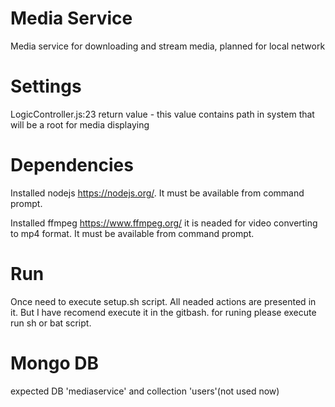 # Media Service
Media service for downloading and stream media, planned for local network

# Settings
LogicController.js:23 return value - this value contains path in system that will be a root for media displaying

# Dependencies
Installed nodejs https://nodejs.org/. It must be available from command prompt.

Installed ffmpeg https://www.ffmpeg.org/ it is neaded for video converting to mp4 format. It must be available from command prompt.

# Run
Once need to execute setup.sh script. All neaded actions are presented in it. But I have recomend execute it in the gitbash.
for runing please execute run sh or bat script.

# Mongo DB
expected DB 'mediaservice' and collection 'users'(not used now)